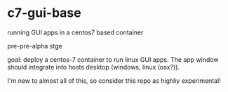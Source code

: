 # c7-gui-base
running GUI apps in a centos7 based container

pre-pre-alpha stge

goal: deploy a centos-7 container to run linux GUI apps. The app window should integrate into hosts desktop (windows, linux (osx?)).

I'm new to almost all of this, so consider this repo as highliy experimental!

